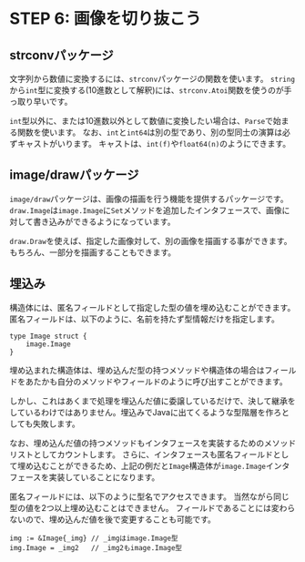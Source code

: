 # STEP 6: 画像を切り抜こう

## strconvパッケージ

文字列から数値に変換するには、`strconv`パッケージの関数を使います。
`string`から`int`型に変換する(10進数として解釈)には、`strconv.Atoi`関数を使うのが手っ取り早いです。

`int`型以外に、または10進数以外として数値に変換したい場合は、`Parse`で始まる関数を使います。
なお、`int`と`int64`は別の型であり、別の型同士の演算は必ずキャストがいります。
キャストは、`int(f)`や`float64(n)`のようにできます。

## image/drawパッケージ

`image/draw`パッケージは、画像の描画を行う機能を提供するパッケージです。
`draw.Image`は`image.Image`に`Set`メソッドを追加したインタフェースで、画像に対して書き込みができるようになっています。

`draw.Draw`を使えば、指定した画像対して、別の画像を描画する事ができます。
もちろん、一部分を描画することもできます。

## 埋込み
構造体には、匿名フィールドとして指定した型の値を埋め込むことができます。
匿名フィールドは、以下のように、名前を持たず型情報だけを指定します。

```
type Image struct {
    image.Image
}
```

埋め込まれた構造体は、埋め込んだ型の持つメソッドや構造体の場合はフィールドをあたかも自分のメソッドやフィールドのように呼び出すことができます。

しかし、これはあくまで処理を埋込んだ値に委譲しているだけで、決して継承をしているわけではありません。埋込みでJavaに出てくるような型階層を作ろとしても失敗します。

なお、埋め込んだ値の持つメソッドもインタフェースを実装するためのメソッドリストとしてカウントします。
さらに、インタフェースも匿名フィールドとして埋め込むことができるため、上記の例だと`Image`構造体が`image.Image`インタフェースを実装していることになります。

匿名フィールドには、以下のように型名でアクセスできます。
当然ながら同じ型の値を2つ以上埋め込むことはできません。
フィールドであることには変わらないので、埋め込んだ値を後で変更することも可能です。

```
img := &Image{_img} // _imgはimage.Image型
img.Image = _img2   // _img2もimage.Image型
```
